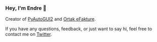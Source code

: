 ### Hey, I'm Endre 👋
Creator of [PyAutoGUI2](https://pyautogui2.com) and [Ortak eFakture](https://ortak.rs).

If you have any questions, feedback, or just want to say hi, feel free to contact me on [Twitter](https://twitter.com/endrebodi).

